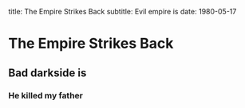 title: The Empire Strikes Back
subtitle: Evil empire is
date: 1980-05-17


# The Empire Strikes Back	

## Bad darkside is

### He killed my father
